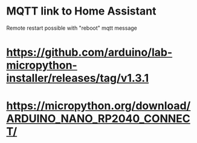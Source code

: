 # MQTT link to Home Assistant

Remote restart possible with "reboot" mqtt message

# https://github.com/arduino/lab-micropython-installer/releases/tag/v1.3.1

# https://micropython.org/download/ARDUINO_NANO_RP2040_CONNECT/